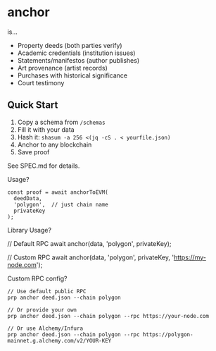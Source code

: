 # anchor
is...

- Property deeds (both parties verify)
- Academic credentials (institution issues)
- Statements/manifestos (author publishes)
- Art provenance (artist records)
- Purchases with historical significance
- Court testimony

## Quick Start

1. Copy a schema from `/schemas`
2. Fill it with your data
3. Hash it: `shasum -a 256 <(jq -cS . < yourfile.json)`
4. Anchor to any blockchain
5. Save proof

See SPEC.md for details.

Usage?

```
const proof = await anchorToEVM(
  deedData,
  'polygon',  // just chain name
  privateKey
);
```
Library Usage?

// Default RPC
await anchor(data, 'polygon', privateKey);

// Custom RPC
await anchor(data, 'polygon', privateKey, 'https://my-node.com');

Custom RPC config?
```
// Use default public RPC
prp anchor deed.json --chain polygon

// Or provide your own
prp anchor deed.json --chain polygon --rpc https://your-node.com

// Or use Alchemy/Infura
prp anchor deed.json --chain polygon --rpc https://polygon-mainnet.g.alchemy.com/v2/YOUR-KEY
```

